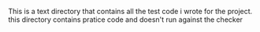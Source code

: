 This is a text directory that contains all the test code i wrote for the project.
this directory contains pratice code and doesn't run against the checker

